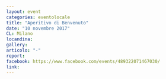 ```yaml
---
layout: event
categories: eventolocale
title: "Aperitivo di Benvenuto"
date: "10 novembre 2017"
CL: Milano
locandina:
gallery:
articolo: "-"
report:
facebook: https://www.facebook.com/events/489322071467030/
link: 
---
```

